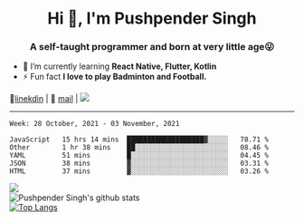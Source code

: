 <h1 align="center">Hi 👋, I'm Pushpender Singh</h1>
<h3 align="center">A self-taught programmer and born at very little age😜</h3>

- 🌱 I’m currently learning **React Native, Flutter, Kotlin**
- ⚡ Fun fact **I love to play Badminton and Football.**

👔[linekdin](https://www.linkedin.com/in/pushpender-singh-240061202/) | 📧 [mail](mailto:pushpendersingh@p2devs.com) | ![](https://komarev.com/ghpvc/?username=pushpender-singh-ap&color=blue)


---

<!--START_SECTION:waka-->
```text
Week: 28 October, 2021 - 03 November, 2021

JavaScript   15 hrs 14 mins  ███████████████████▓░░░░░   78.71 % 
Other        1 hr 38 mins    ██░░░░░░░░░░░░░░░░░░░░░░░   08.46 % 
YAML         51 mins         █░░░░░░░░░░░░░░░░░░░░░░░░   04.45 % 
JSON         38 mins         ▓░░░░░░░░░░░░░░░░░░░░░░░░   03.31 % 
HTML         37 mins         ▓░░░░░░░░░░░░░░░░░░░░░░░░   03.26 % 
```
<!--END_SECTION:waka-->

<img align="left" src="https://github-readme-streak-stats.herokuapp.com/?user=pushpender-singh-ap&theme=dark" /></br>
![Pushpender Singh's github stats](https://github-readme-stats.vercel.app/api?username=pushpender-singh-ap&show_icons=true&theme=radical&count_private=true)</br>
[![Top Langs](https://github-readme-stats.vercel.app/api/top-langs/?username=pushpender-singh-ap&theme=radical)](https://github.com/pushpender-singh-ap/github-readme-stats)
